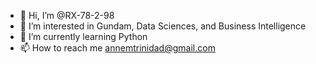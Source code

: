 - 👋 Hi, I’m @RX-78-2-98
- 👀 I’m interested in Gundam, Data Sciences, and Business Intelligence
- 🌱 I’m currently learning Python
- 📫 How to reach me annemtrinidad@gmail.com
